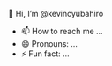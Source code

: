  👋 Hi, I’m @kevincyubahiro

 
- 📫 How to reach me ...
- 😄 Pronouns: ...
- ⚡ Fun fact: ...

<!---
kevincyubahiro/kevincyubahiro is a ✨ special ✨ repository because its `README.md` (this file) appears on your GitHub profile.
You can click the Preview link to take a look at your changes.
--->

